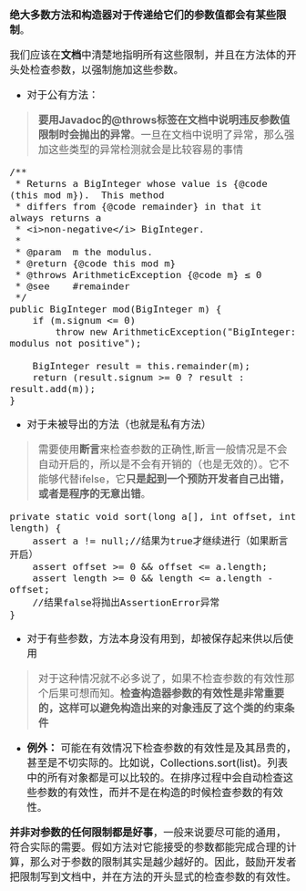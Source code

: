<font size = "4">

**绝大多数方法和构造器对于传递给它们的参数值都会有某些限制**。

我们应该在**文档**中清楚地指明所有这些限制，并且在方法体的开头处检查参数，以强制施加这些参数。

- 对于公有方法：
> **要用Javadoc的@throws标签在文档中说明违反参数值限制时会抛出的异常**。一旦在文档中说明了异常，那么强加这些类型的异常检测就会是比较容易的事情
```
/**
 * Returns a BigInteger whose value is {@code (this mod m}).  This method
 * differs from {@code remainder} in that it always returns a
 * <i>non-negative</i> BigInteger.
 *
 * @param  m the modulus.
 * @return {@code this mod m}
 * @throws ArithmeticException {@code m} ≤ 0
 * @see    #remainder
 */
public BigInteger mod(BigInteger m) {
    if (m.signum <= 0)
        throw new ArithmeticException("BigInteger: modulus not positive");

    BigInteger result = this.remainder(m);
    return (result.signum >= 0 ? result : result.add(m));
}
```
- 对于未被导出的方法（也就是私有方法）
> 需要使用**断言**来检查参数的正确性,断言一般情况是不会自动开启的，所以是不会有开销的（也是无效的）。它不能够代替ifelse，它**只是起到一个预防开发者自己出错，或者是程序的无意出错**。
```
private static void sort(long a[], int offset, int length) {
	assert a != null;//结果为true才继续进行（如果断言开启）
	assert offset >= 0 && offset <= a.length;
	assert length >= 0 && length <= a.length - offset;
    //结果false将抛出AssertionError异常
}
```
- 对于有些参数，方法本身没有用到，却被保存起来供以后使用
> 对于这种情况就不必多说了，如果不检查参数的有效性那个后果可想而知。**检查构造器参数的有效性是非常重要的，这样可以避免构造出来的对象违反了这个类的约束条件**

- **例外：**
可能在有效情况下检查参数的有效性是及其昂贵的，甚至是不切实际的。比如说，Collections.sort(list)。列表中的所有对象都是可以比较的。在排序过程中会自动检查这些参数的有效性，而并不是在构造的时候检查参数的有效性。

**并非对参数的任何限制都是好事**，一般来说要尽可能的通用， 符合实际的需要。假如方法对它能接受的参数都能完成合理的计算，那么对于参数的限制其实是越少越好的。因此，鼓励开发者把限制写到文档中，并在方法的开头显式的检查参数的有效性。
</font>